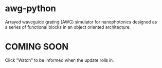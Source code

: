 # awg-python
Arrayed waveguide grating (AWG) simulator for nanophotonics designed as a series of functional blocks in an object oriented architecture.

# COMING SOON

Click "Watch" to be informed when the update rolls in.
